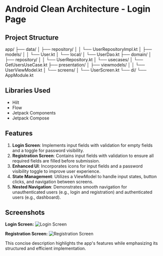 # Android Clean Architecture - Login Page

## Project Structure

app/
├── data/
│ ├── repository/
│ │ └── UserRepositoryImpl.kt
│ ├── models/
│ │ └── User.kt
│ └── local/
│ └── UserDao.kt
├── domain/
│ ├── repository/
│ │ └── UserRepository.kt
│ └── usecases/
│ └── GetUsersUseCase.kt
├── presentation/
│ ├── viewmodels/
│ │ └── UserViewModel.kt
│ └── screens/
│ └── UserScreen.kt
└── di/
└── AppModule.kt

## Libraries Used

- Hilt
- Flow
- Jetpack Components
- Jetpack Compose

## Features

1. **Login Screen**: Implements input fields with validation for empty fields and a toggle for password visibility.
2. **Registration Screen**: Contains input fields with validation to ensure all required fields are filled before submission.
3. **Enhanced UI**: Incorporates icons for input fields and a password visibility toggle to improve user experience.
4. **State Management**: Utilizes a ViewModel to handle input states, button clicks, and navigation between screens.
5. **Nested Navigation**: Demonstrates smooth navigation for unauthenticated users (e.g., login and registration) and authenticated users (e.g., dashboard).

## Screenshots

**Login Screen:**
![Login Screen](https://github.com/user-attachments/assets/a755ce3a-cd20-4fbd-89c5-87031af083e5)

**Registration Screen:**
![Registration Screen](https://github.com/user-attachments/assets/c38daf57-74b9-4678-a3eb-9ae1baccc25e)

This concise description highlights the app's features while emphasizing its structured and efficient implementation.
